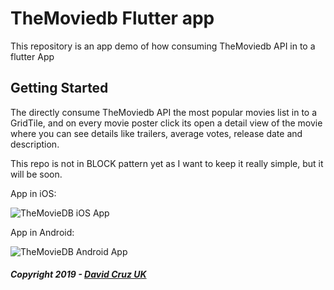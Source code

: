 # TheMoviedb Flutter app

This repository is an app demo of how consuming TheMoviedb API in to a flutter App

## Getting Started

The directly consume TheMoviedb API the most popular movies list in to a GridTile, 
and on every movie poster click its open a detail view of the movie where you can see details like
trailers, average votes, release date and description.

This repo is not in BLOCK pattern yet as I want to keep it really simple, but it will be soon.

App in iOS:

![TheMovieDB iOS App](https://media.tenor.com/images/cde621e45dcabb418502bf3f70c865cc/tenor.gif)

App in Android:

![TheMovieDB Android App](https://media.tenor.com/images/db72da67024c7c909dc750dc71550b27/tenor.gif)

##### Copyright 2019 - [David Cruz UK](https://github.com/DavidCruzUK)